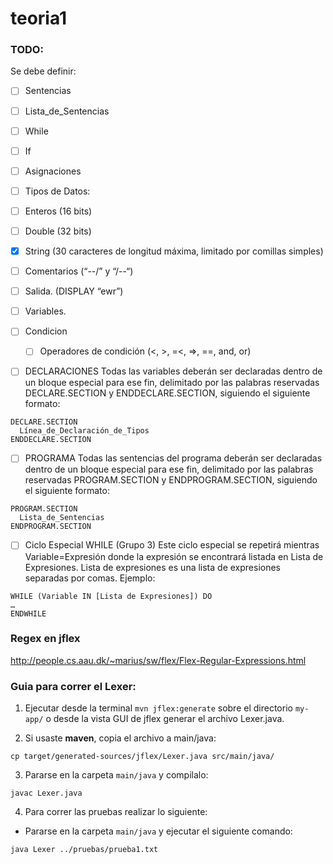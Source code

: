 # teoria1

### TODO:

Se debe definir:

- [ ] Sentencias
- [ ] Lista_de_Sentencias

- [ ] While
- [ ] If
- [ ] Asignaciones
- [ ]  Tipos de Datos:
  - [ ] Enteros (16 bits)
  - [ ] Double (32 bits)
  - [X] String (30 caracteres de longitud máxima, limitado por comillas simples)
- [ ] Comentarios (“--/” y “/--“)
- [ ] Salida. (DISPLAY “ewr”)
- [ ] Variables.
- [ ] Condicion
  - [ ] Operadores de condición (<, >, =<, =>, ==, and, or)
- [ ] DECLARACIONES
Todas las variables deberán ser declaradas dentro de un bloque especial para ese fin, delimitado por las palabras reservadas DECLARE.SECTION y ENDDECLARE.SECTION, siguiendo el siguiente formato:
```
DECLARE.SECTION
  Línea_de_Declaración_de_Tipos
ENDDECLARE.SECTION
```
- [ ] PROGRAMA
Todas las sentencias del programa deberán ser declaradas dentro de un bloque especial para ese fin, delimitado por las palabras reservadas PROGRAM.SECTION y ENDPROGRAM.SECTION, siguiendo el siguiente formato:
```
PROGRAM.SECTION
  Lista_de_Sentencias
ENDPROGRAM.SECTION
```
- [ ] Ciclo Especial WHILE (Grupo 3)
Este ciclo especial se repetirá mientras Variable=Expresión donde la expresión se encontrará listada en Lista de Expresiones.
Lista de expresiones es una lista de expresiones separadas por comas.
Ejemplo:
```
WHILE (Variable IN [Lista de Expresiones]) DO
…
ENDWHILE
```

### Regex en jflex

http://people.cs.aau.dk/~marius/sw/flex/Flex-Regular-Expressions.html

### Guia para correr el Lexer:

1. Ejecutar desde la terminal `mvn jflex:generate` sobre el directorio `my-app/` o desde la vista GUI de jflex generar el archivo Lexer.java.

2. Si usaste **maven**, copia el archivo a main/java:

`cp target/generated-sources/jflex/Lexer.java src/main/java/`

3. Pararse en la carpeta `main/java` y compilalo:
```
javac Lexer.java
```

4. Para correr las pruebas realizar lo siguiente:

- Pararse en la carpeta `main/java` y ejecutar el siguiente comando:
```
java Lexer ../pruebas/prueba1.txt
```
